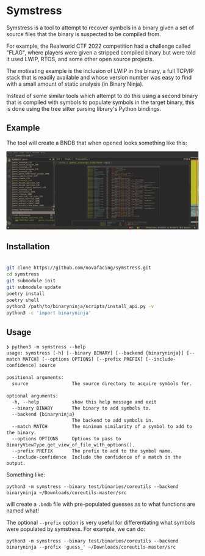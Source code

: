 # Symstress

Symstress is a tool to attempt to recover symbols in a binary given a set of source files
that the binary is suspected to be compiled from.

For example, the Realworld CTF 2022 competition had a challenge called "FLAG", where
players were given a stripped compiled binary but were told it used LWIP, RTOS, and some
other open source projects.

The motivating example is the inclusion of LWIP in the binary, a full TCP/IP stack that
is readily available and whose version number was easy to find with a small amount of
static analysis (in Binary Ninja).

Instead of some similar tools which attempt to do this using a second binary that is
compiled with symbols to populate symbols in the target binary, this is done using the
tree sitter parsing library's Python bindings.

## Example

The tool will create a BNDB that when opened looks something like this:

![An example screenshot.](docs/demo.png)

## Installation

```sh

git clone https://github.com/novafacing/symstress.git
cd symstress
git submodule init
git submodule update
poetry install
poetry shell
python3 /path/to/binaryninja/scripts/install_api.py -v
python3 -c 'import binaryninja'
```

## Usage

```
❯ python3 -m symstress --help
usage: symstress [-h] [--binary BINARY] [--backend {binaryninja}] [--match MATCH] [--options OPTIONS] [--prefix PREFIX] [--include-confidence] source

positional arguments:
  source                The source directory to acquire symbols for.

optional arguments:
  -h, --help            show this help message and exit
  --binary BINARY       The binary to add symbols to.
  --backend {binaryninja}
                        The backend to add symbols in.
  --match MATCH         The minimum similarity of a symbol to add to the binary.
  --options OPTIONS     Options to pass to BinaryViewType.get_view_of_file_with_options().
  --prefix PREFIX       The prefix to add to the symbol name.
  --include-confidence  Include the confidence of a match in the output.
```

Something like:

```
python3 -m symstress --binary test/binaries/coreutils --backend binaryninja ~/Downloads/coreutils-master/src
``` 
will create a `.bndb` file with pre-populated guesses as to what functions are named what!

The optional `--prefix` option is very useful for differentiating what symbols were populated by symstress. For example, we can do:

```
python3 -m symstress --binary test/binaries/coreutils --backend binaryninja --prefix 'guess_' ~/Downloads/coreutils-master/src
```

